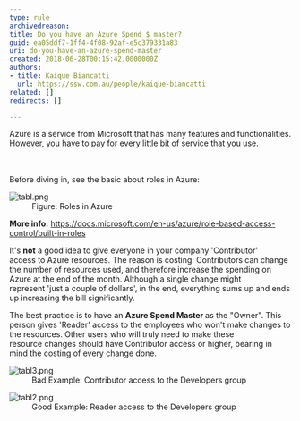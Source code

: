 ```yaml
---
type: rule
archivedreason: 
title: Do you have an Azure Spend $ master?
guid: ea05ddf7-1ff4-4f08-92af-e5c379331a83
uri: do-you-have-an-azure-spend-master
created: 2018-06-28T00:15:42.0000000Z
authors:
- title: Kaique Biancatti
  url: https://ssw.com.au/people/kaique-biancatti
related: []
redirects: []

---
```



​Azure is a service from Microsoft that has many features and functionalities. However, you have to pay for every little bit of service that you use.<br>
<br><excerpt class='endintro'></excerpt><br>
<p>Before diving in, see the basic​ about roles in Azure&#58;<br></p><dl class="image"><dt>
      <img src="/PublishingImages/tabl.png" alt="tabl.png" />
   </dt><dd>Figure&#58; Roles in Azure</dd></dl><p>
   <b>More info&#58;</b>&#160;<a href="https&#58;//docs.microsoft.com/en-us/azure/role-based-access-control/built-in-roles">https&#58;//docs.microsoft.com/en-us/azure/role-based-access-control/built-in-roles </a></p><p>It's 
   <b>not</b> a good idea to&#160;give everyone in your company&#160;'Contributor' access&#160;to Azure resources. The reason is costing&#58; Contributors can change the number of resources used, and&#160;therefore&#160;increase the spending on Azure at the end of the month. Although a single&#160;change might represent&#160;'just a couple of&#160;dollars', in the end,&#160;everything&#160;sums up and ends up&#160;increasing the bill significantly.<br></p><p>The best practice is&#160;to have an 
   <b>Azure Spend Master </b>as the &quot;Owner&quot;. This person gives 'Reader' access to the&#160;employees who won't make changes to the resources. Other&#160;users who will truly need to make these resource&#160;changes should have Contributor access or higher, bearing in mind the costing of every change done.<br></p><dl class="badImage"><dt>​<img src="/PublishingImages/tabl3.png" alt="tabl3.png" /></dt><dd> Bad Example&#58; Contributor access to the Developers group</dd></dl><dl class="goodImage"><dt><img src="/PublishingImages/tabl2.png" alt="tabl2.png" /></dt><dd> Good Example&#58;&#160;Reader access to the Developers group<br></dd></dl>



